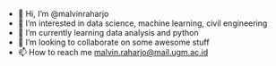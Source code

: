 - 👋 Hi, I’m @malvinraharjo
- 👀 I’m interested in data science, machine learning, civil engineering
- 🌱 I’m currently learning data analysis and python
- 💞️ I’m looking to collaborate on some awesome stuff
- 📫 How to reach me malvin.raharjo@mail.ugm.ac.id

<!---
malvinraharjo/malvinraharjo is a ✨ special ✨ repository because its `README.md` (this file) appears on your GitHub profile.
You can click the Preview link to take a look at your changes.
--->

